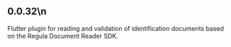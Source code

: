 ## 0.0.32\n
Flutter plugin for reading and validation of identification documents based on the Regula Document Reader SDK.